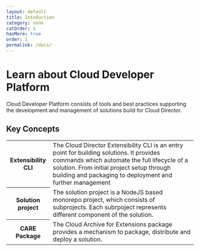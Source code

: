 ```yaml
---
layout: default
title: Intoduction
category: none
catOrder: 1
hasMore: true
order: 1
permalink: /docs/
---
```


# Learn about Cloud Developer Platform
Cloud Developer Platform consists of tools and best practices supporting the development and management of solutions build for Cloud Director.
## Key Concepts
<table class="concept-table">
  <tr>
    <th class="concept-header-column">Extensibility CLI</th>
    <td>The Cloud Director Extensibility CLI is an entry point for building solutions. It provides commands which automate the full lifecycle of a solution. From initial project setup through building and packaging to deployment and further management</td>
  </tr>
  <tr >
    <th class="concept-header-column">Solution project</th>
    <td>The solution project is a NodeJS based monorepo project, which consists of subprojects. Each subrpoject represents different component of the solution.</td>
  </tr>
  <tr >
    <th class="concept-header-column">CARE Package</th>
    <td> The Cloud Archive for Extensions package provides a mechanism to package, distribute and deploy a solution.</td>
  </tr>
</table>

